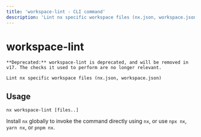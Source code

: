 ```yaml
---
title: 'workspace-lint - CLI command'
description: 'Lint nx specific workspace files (nx.json, workspace.json)'
---
```


# workspace-lint

    **Deprecated:** workspace-lint is deprecated, and will be removed in v17. The checks it used to perform are no longer relevant.

    Lint nx specific workspace files (nx.json, workspace.json)

## Usage

```shell
nx workspace-lint [files..]
```

Install `nx` globally to invoke the command directly using `nx`, or use `npx nx`, `yarn nx`, or `pnpm nx`.

